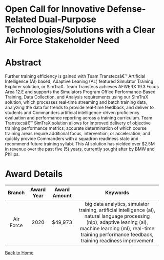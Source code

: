 
Open Call for Innovative Defense-Related Dual-Purpose Technologies/Solutions with a Clear Air Force Stakeholder Need
====================================================================================================================

# Abstract


Further training efficiency is gained with Team Transtecsâ€™ Artificial Intelligence (AI) based, Adaptive Leaning (AL) featured Simulator Training Explorer solution, or SimTraX. Team Transtecs achieves AFWERX 19.3 Focus Area 12.E and supports the Simulators Program Office Performance-Based Training, Data Collection, and Analysis requirements using our SimTraX solution, which processes real-time streaming and batch training data, analyzing the data for trends to provide real-time feedback, and deliver to students and Commanders artificial intelligence-driven proficiency evaluation and performance reporting across a training curriculum. Team Transtecsâ€™ SimTraX solution allows for improved delivery of objective training performance metrics; accurate determination of which course training areas require additional focus, intervention, or acceleration; and quickly provide Commanders with a squadron readiness state and recommend future training syllabi. This AI solution has yielded over $2.5M in revenue over the past five (5) years, currently sought after by BMW and Philips.  

# Award Details

|Branch|Award Year|Award Amount|Keywords|
| :---: | :---: | :---: | :---: |
|Air Force|2020|$49,973|big data analytics, simulator training, artificial intelligence (ai), natural language processing (nlp), adaptive leaning (al), machine learning (ml), real-time training performance feedback, training readiness improvement|
  
  


[Back to Home](https://github.com/chrischow/dod_sbir_awards/Reports/DJ/#1662)